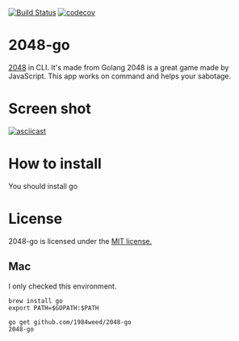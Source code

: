 [![Build Status](https://travis-ci.org/1984weed/2048-go.svg?branch=master)](https://travis-ci.org/1984weed/2048-go)
[![codecov](https://codecov.io/gh/1984weed/2048-go/branch/master/graph/badge.svg)](https://codecov.io/gh/1984weed/2048-go)

 # 2048-go
 
[2048](http://gabrielecirulli.github.io/2048/) in CLI. It's made from Golang 
2048 is a great game made by JavaScript.
This app works on command and helps your sabotage.

# Screen shot

[![asciicast](https://asciinema.org/a/jkyqRNv1yWi8E59cUCIQSjiit.png)](https://asciinema.org/a/jkyqRNv1yWi8E59cUCIQSjiit)


# How to install

You should install go

# License

2048-go is licensed under the [MIT license.](https://github.com/1984weed/2048-go/blob/master/LICENSE.txt)




## Mac

I only checked this environment.

```
brew install go
export PATH=$GOPATH:$PATH
```

```
go get github.com/1984weed/2048-go
2048-go
```


